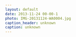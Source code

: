 ```yaml
---
layout: default
date: 2013-11-24 00-00-1
photo: IMG-20131124-WA0004.jpg
caption_header: unknown
caption: unknown
---
```

